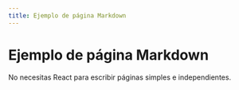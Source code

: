 ```yaml
---
title: Ejemplo de página Markdown
---
```


# Ejemplo de página Markdown

No necesitas React para escribir páginas simples e independientes.
